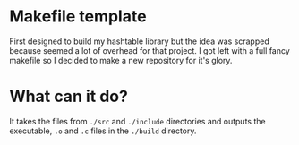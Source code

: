 # Makefile template
First designed to build my hashtable library but the idea was scrapped because seemed a lot of overhead for that project. I got left with a full fancy makefile so I decided to make a new repository for it's glory.

# What can it do?
It takes the files from ```./src``` and ```./include``` directories and outputs the executable, ```.o``` and ```.c``` files in the ```./build``` directory.
